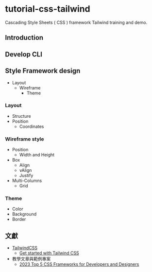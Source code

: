 # tutorial-css-tailwind
Cascading Style Sheets ( CSS ) framework Tailwind training and demo.

## Introduction

## Develop CLI

## Style Framework design

+ Layout
    - Wireframe
        + Theme

### Layout

+ Structure
+ Position
    - Coordinates
### Wireframe style

+ Position
    - Width and Height
+ Box
    - Align
    - vAlign
    - Justify
+ Multi-Columns
    - Grid

### Theme

+ Color
+ Background
+ Border

## 文獻

+ [TailwindCSS](https://tailwindcss.com/)
    - [Get started with Tailwind CSS](https://tailwindcss.com/docs/installation)
+ 教學文章與範例專案
    - [2023 Top 5 CSS Frameworks for Developers and Designers](https://www.browserstack.com/guide/top-css-frameworks)
